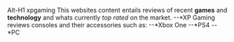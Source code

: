 Alt-H1 xpgaming
This websites content entails reviews of recent **games** and **technology** and whats currently _top rated_ on the market. 
--*XP Gaming reviews consoles and their accessories such as:
--*Xbox One
--*PS4
--*PC
